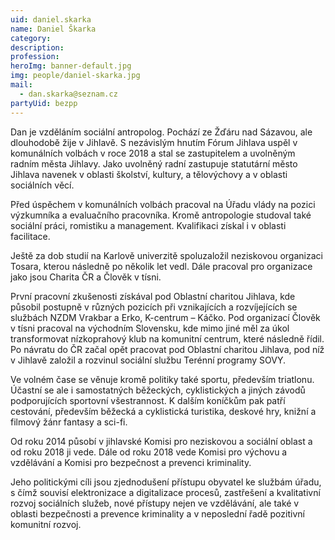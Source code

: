 ```yaml
---
uid: daniel.skarka
name: Daniel Škarka
category:
description:
profession:
heroImg: banner-default.jpg
img: people/daniel-skarka.jpg
mail:
  - dan.skarka@seznam.cz
partyUid: bezpp
---
```


Dan je vzděláním sociální antropolog. Pochází ze Žďáru nad Sázavou, ale dlouhodobě žije v Jihlavě. S nezávislým hnutím Fórum Jihlava uspěl v komunálních volbách v roce 2018 a stal se zastupitelem a uvolněným radním města Jihlavy. Jako uvolněný radní zastupuje statutární město Jihlava navenek v oblasti školství, kultury, a tělovýchovy a v oblasti sociálních věcí.

Před úspěchem v komunálních volbách pracoval na Úřadu vlády na pozici výzkumníka a evaluačního pracovníka. Kromě antropologie studoval také sociální práci, romistiku a management. Kvalifikaci získal i v oblasti facilitace.

Ještě za dob studií na Karlově univerzitě spoluzaložil neziskovou organizaci Tosara, kterou následně po několik let vedl. Dále pracoval pro organizace jako jsou Charita ČR a Člověk v tísni.

První pracovní zkušenosti získával pod Oblastní charitou Jihlava, kde působil postupně v různých pozicích při vznikajících a rozvíjejících se službách NZDM Vrakbar a Erko, K-centrum – Káčko. Pod organizací Člověk v tísni pracoval na východním Slovensku, kde mimo jiné měl za úkol transformovat nízkoprahový klub na komunitní centrum, které následně řídil. Po návratu do ČR začal opět pracovat pod Oblastní charitou Jihlava, pod níž v Jihlavě založil a rozvinul sociální službu Terénní programy SOVY.

Ve volném čase se věnuje kromě politiky také sportu, především triatlonu. Účastní se ale i samostatných běžeckých, cyklistických a jiných závodů podporujících sportovní všestrannost. K dalším koníčkům pak patří cestování, především běžecká a cyklistická turistika, deskové hry, knižní a filmový žánr fantasy a sci-fi.

Od roku 2014 působí v jihlavské Komisi pro neziskovou a sociální oblast a od roku 2018 ji vede. Dále od roku 2018 vede Komisi pro výchovu a vzdělávání a Komisi pro bezpečnost a prevenci kriminality.

Jeho politickými cíli jsou zjednodušení přístupu obyvatel ke službám úřadu, s čímž souvisí elektronizace a digitalizace procesů, zastřešení a kvalitativní rozvoj sociálních služeb, nové přístupy nejen ve vzdělávání, ale také v oblasti bezpečnosti a prevence kriminality a v neposlední řadě pozitivní komunitní rozvoj.
